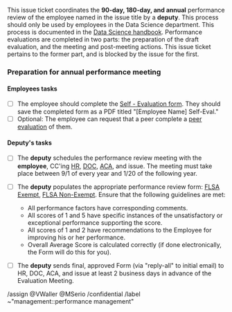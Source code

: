 This issue ticket coordinates the **90-day, 180-day, and annual** performance review of the employee named in the issue title by a **deputy**. This process should only be used by employees in the Data Science department. This process is documented in the [Data Science handbook](https://datascience.cookcountyassessor.com/wiki/handbook/handbook.md#performance-review). Performance evaluations are completed in two parts: the preparation of the draft evaluation, and the meeting and post-meeting actions. This issue ticket pertains to the former part, and is blocked by the issue for the first. 


### Preparation for annual performance meeting

#### Employees tasks

- [ ] The employee should complete the [Self - Evaluation form](https://gitlab.com/ccao-data-science---modeling/career-development/employment/-/blob/master/forms/360%20Evaluation%20-%20Employee%20Self%20Evaluation.docx). They should save the completed form as a PDF titled "[Employee Name] Self-Eval."
- [ ] Optional: The employee can request that a peer complete a [peer evaluation](https://gitlab.com/ccao-data-science---modeling/career-development/employment/-/blob/master/forms/360%20Evaluation%20-%20Employee%20Peer%20Evaluation.docx) of them.

#### Deputy's tasks
- [ ] The **deputy** schedules the performance review meeting with the **employee**, CC'ing [HR](CCAOHR@cookcountyassessor.com), [DOC](MSerio@cookcountyassessor.com), [ACA](susan@feibuslaw.com), and issue. The meeting must take place between 9/1 of every year and 1/20 of the following year.
- [ ] The **deputy** populates the appropriate performance review form: [FLSA Exempt](https://gitlab.com/ccao-data-science---modeling/career-development/employment/-/blob/master/forms/20.09.09%20Performance%20Evaluation%20Form%20FLSA%20Exempt-Fillable-ALT.pdf), [FLSA Non-Exempt](https://gitlab.com/ccao-data-science---modeling/career-development/employment/-/blob/master/forms/20.09.09%20Performance%20Evaluation%20Form%20Fillable-NONEXEMPT-ALT.pdf). Ensure that the following guidelines are met:

   * All performance factors have corresponding comments.
   * All scores of 1 and 5 have specific instances of the unsatisfactory or exceptional performance
supporting the score.
   * All scores of 1 and 2 have recommendations to the Employee for improving his or her performance.
   * Overall Average Score is calculated correctly (if done electronically, the Form will do this for you).

- [ ] The **deputy** sends final, approved Form (via "reply-all" to initial email) to HR, DOC, ACA, and issue at least 2 business days in advance of the Evaluation Meeting. 

/assign @VWaller @MSerio 
/confidential 
/label ~"management::performance management" 
